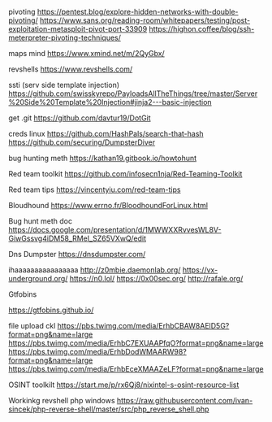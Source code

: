
pivoting
https://pentest.blog/explore-hidden-networks-with-double-pivoting/
https://www.sans.org/reading-room/whitepapers/testing/post-exploitation-metasploit-pivot-port-33909
https://highon.coffee/blog/ssh-meterpreter-pivoting-techniques/


maps mind
https://www.xmind.net/m/2QyGbx/

revshells
https://www.revshells.com/


ssti (serv side template injection)
https://github.com/swisskyrepo/PayloadsAllTheThings/tree/master/Server%20Side%20Template%20Injection#jinja2---basic-injection



get .git
https://github.com/davtur19/DotGit

creds linux
https://github.com/HashPals/search-that-hash
https://github.com/securing/DumpsterDiver

bug hunting meth
https://kathan19.gitbook.io/howtohunt

Red team toolkit
https://github.com/infosecn1nja/Red-Teaming-Toolkit

Red team tips
https://vincentyiu.com/red-team-tips

Bloudhound
https://www.errno.fr/BloodhoundForLinux.html

Bug hunt meth doc
https://docs.google.com/presentation/d/1MWWXXRvvesWL8V-GiwGssvg4iDM58_RMeI_SZ65VXwQ/edit

Dns Dumpster
https://dnsdumpster.com/





ihaaaaaaaaaaaaaaaa
http://z0mbie.daemonlab.org/
https://vx-underground.org/
https://n0.lol/
https://0x00sec.org/
http://rafale.org/




Gtfobins 

https://gtfobins.github.io/





file upload ckl
https://pbs.twimg.com/media/ErhbCBAW8AElD5G?format=png&name=large
https://pbs.twimg.com/media/ErhbC7EXUAAPfqO?format=png&name=large
https://pbs.twimg.com/media/ErhbDodWMAARW98?format=png&name=large
https://pbs.twimg.com/media/ErhbEceXMAAZeLF?format=png&name=large


OSINT toolkilt
https://start.me/p/rx6Qj8/nixintel-s-osint-resource-list


Workinkg revshell php windows https://raw.githubusercontent.com/ivan-sincek/php-reverse-shell/master/src/php_reverse_shell.php
